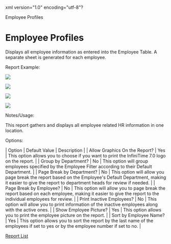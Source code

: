 xml version="1.0" encoding="utf-8"?





Employee Profiles




# Employee Profiles

Displays all employee information as entered into the Employee Table. A separate sheet is generated for each employee.

Report Example:

![](images_2/Employee_Profiles_1.gif)

![](images_2/Employee_Profiles_2.gif)

![](images_2/Employee_Profiles_3.gif)

![](images_2/Employee_Profiles_4.gif)

Notes/Usage:

This report gathers and displays all employee related HR information in one location.

Options:

| Option | Default Value | Description |
| Allow Graphics On the Report? | Yes | This option allows you to choose if you want to print the InfiniTime 7.0 logo on the report. |
| Group by Department? | No | This option will group employees specified by the Employee Filter according to their Default Department. |
| Page Break by Department? | No | This option will allow you page break the report based on the Employee's Default Department, making it easier to give the report to department heads for review if needed. |
| Page Break by Employee? | No | This option will allow you to page break the report based on each employee, making it easier to give the report to the individual employees for review. |
| Print Inactive Employees? | No | This option will allow you to print information of the inactive employees along with the active ones. |
| Show Employee Picture? | Yes | This option allows you to print the employee picture on the report. |
| Sort by Employee Name? | Yes | This option allows you to sort the report by the last name of the employees if set to yes or by the employee number if set to no. |

[Report List](/InfiniTime/help%20file/Reports/Report_List.md)